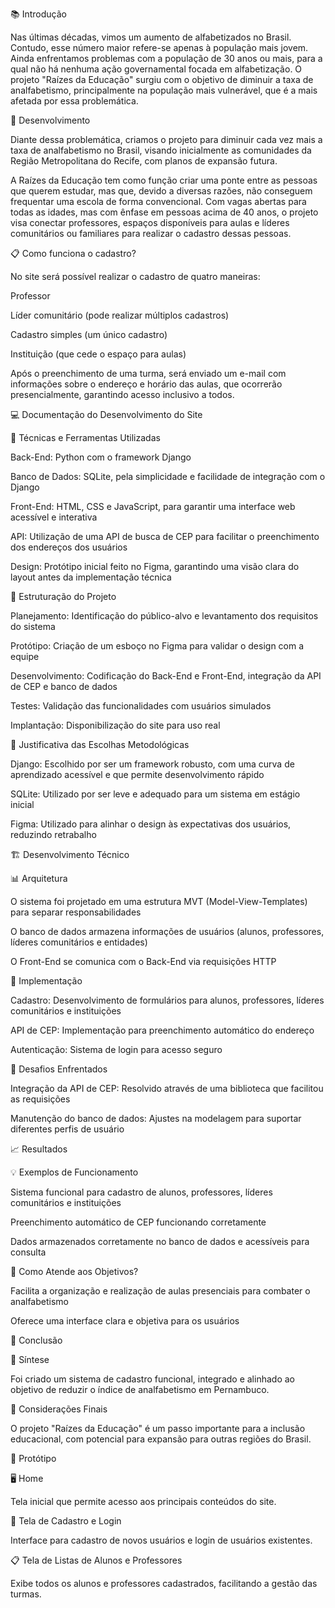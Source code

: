 📚 Introdução

Nas últimas décadas, vimos um aumento de alfabetizados no Brasil. Contudo, esse número maior refere-se apenas à população mais jovem. Ainda enfrentamos problemas com a população de 30 anos ou mais, para a qual não há nenhuma ação governamental focada em alfabetização. O projeto "Raízes da Educação" surgiu com o objetivo de diminuir a taxa de analfabetismo, principalmente na população mais vulnerável, que é a mais afetada por essa problemática.

🌱 Desenvolvimento

Diante dessa problemática, criamos o projeto para diminuir cada vez mais a taxa de analfabetismo no Brasil, visando inicialmente as comunidades da Região Metropolitana do Recife, com planos de expansão futura.

A Raízes da Educação tem como função criar uma ponte entre as pessoas que querem estudar, mas que, devido a diversas razões, não conseguem frequentar uma escola de forma convencional. Com vagas abertas para todas as idades, mas com ênfase em pessoas acima de 40 anos, o projeto visa conectar professores, espaços disponíveis para aulas e líderes comunitários ou familiares para realizar o cadastro dessas pessoas.

📋 Como funciona o cadastro?

No site será possível realizar o cadastro de quatro maneiras:

Professor

Líder comunitário (pode realizar múltiplos cadastros)

Cadastro simples (um único cadastro)

Instituição (que cede o espaço para aulas)

Após o preenchimento de uma turma, será enviado um e-mail com informações sobre o endereço e horário das aulas, que ocorrerão presencialmente, garantindo acesso inclusivo a todos.

💻 Documentação do Desenvolvimento do Site

🔧 Técnicas e Ferramentas Utilizadas

Back-End: Python com o framework Django

Banco de Dados: SQLite, pela simplicidade e facilidade de integração com o Django

Front-End: HTML, CSS e JavaScript, para garantir uma interface web acessível e interativa

API: Utilização de uma API de busca de CEP para facilitar o preenchimento dos endereços dos usuários

Design: Protótipo inicial feito no Figma, garantindo uma visão clara do layout antes da implementação técnica

📐 Estruturação do Projeto

Planejamento: Identificação do público-alvo e levantamento dos requisitos do sistema

Protótipo: Criação de um esboço no Figma para validar o design com a equipe

Desenvolvimento: Codificação do Back-End e Front-End, integração da API de CEP e banco de dados

Testes: Validação das funcionalidades com usuários simulados

Implantação: Disponibilização do site para uso real

🤔 Justificativa das Escolhas Metodológicas

Django: Escolhido por ser um framework robusto, com uma curva de aprendizado acessível e que permite desenvolvimento rápido

SQLite: Utilizado por ser leve e adequado para um sistema em estágio inicial

Figma: Utilizado para alinhar o design às expectativas dos usuários, reduzindo retrabalho

🏗️ Desenvolvimento Técnico

📊 Arquitetura

O sistema foi projetado em uma estrutura MVT (Model-View-Templates) para separar responsabilidades

O banco de dados armazena informações de usuários (alunos, professores, líderes comunitários e entidades)

O Front-End se comunica com o Back-End via requisições HTTP

🚀 Implementação

Cadastro: Desenvolvimento de formulários para alunos, professores, líderes comunitários e instituições

API de CEP: Implementação para preenchimento automático do endereço

Autenticação: Sistema de login para acesso seguro

🧩 Desafios Enfrentados

Integração da API de CEP: Resolvido através de uma biblioteca que facilitou as requisições

Manutenção do banco de dados: Ajustes na modelagem para suportar diferentes perfis de usuário

📈 Resultados

💡 Exemplos de Funcionamento

Sistema funcional para cadastro de alunos, professores, líderes comunitários e instituições

Preenchimento automático de CEP funcionando corretamente

Dados armazenados corretamente no banco de dados e acessíveis para consulta

🎯 Como Atende aos Objetivos?

Facilita a organização e realização de aulas presenciais para combater o analfabetismo

Oferece uma interface clara e objetiva para os usuários

🏁 Conclusão

📝 Síntese

Foi criado um sistema de cadastro funcional, integrado e alinhado ao objetivo de reduzir o índice de analfabetismo em Pernambuco.

📌 Considerações Finais

O projeto "Raízes da Educação" é um passo importante para a inclusão educacional, com potencial para expansão para outras regiões do Brasil.

🎨 Protótipo

🖥️ Home

Tela inicial que permite acesso aos principais conteúdos do site.

🧾 Tela de Cadastro e Login


Interface para cadastro de novos usuários e login de usuários existentes.

📋 Tela de Listas de Alunos e Professores

Exibe todos os alunos e professores cadastrados, facilitando a gestão das turmas.
